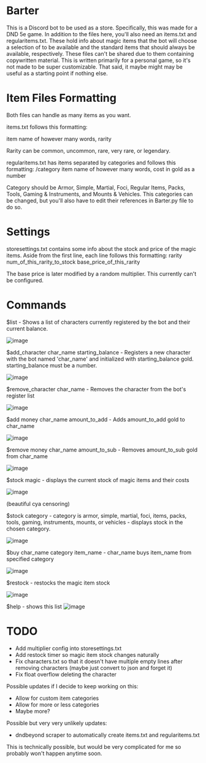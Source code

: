 # Barter
 
This is a Discord bot to be used as a store. Specifically, this was made for a DND 5e game. In addition to the files here, you'll also need an items.txt and regularitems.txt. These hold info about magic items that the bot will choose a selection of to be available and the standard items that should always be available, respectively. These files can't be shared due to them containing copywritten material. This is written primarily for a personal game, so it's not made to be super customizable. That said, it maybe might may be useful as a starting point if nothing else. 
 
 # Item Files Formatting
 Both files can handle as many items as you want.

 items.txt follows this formatting:
 
 item name of however many words, rarity
 
 Rarity can be common, uncommon, rare, very rare, or legendary.
 
 regularitems.txt has items separated by categories and follows this formatting:
 /category
 item name of however many words, cost in gold as a number
 
 Category should be Armor, Simple, Martial, Foci, Regular Items, Packs, Tools, Gaming & Instruments, and Mounts & Vehicles. 
 This categories can be changed, but you'll also have to edit their references in Barter.py file to do so.
 
 # Settings
 
 storesettings.txt contains some info about the stock and price of the magic items. 
 Aside from the first line, each line follows this formatting:
 rarity num_of_this_rarity_to_stock base_price_of_this_rarity
 
 The base price is later modified by a random multiplier. This currently can't be configured. 
 
 # Commands
 
 $list - Shows a list of characters currently registered by the bot and their current balance.
 
![image](https://user-images.githubusercontent.com/50761210/122330422-281f7800-cf01-11eb-9ace-626316714b56.png)

$add_character char_name starting_balance - Registers a new character with the bot named 'char_name' and initialized with starting_balance gold. starting_balance must be a number.

![image](https://user-images.githubusercontent.com/50761210/122330489-484f3700-cf01-11eb-822e-a509eed13682.png)

$remove_character char_name - Removes the character from the bot's register list

![image](https://user-images.githubusercontent.com/50761210/122330574-72085e00-cf01-11eb-97e5-6d0ae8c180f9.png)

$add money char_name amount_to_add - Adds amount_to_add gold to char_name

![image](https://user-images.githubusercontent.com/50761210/122330635-919f8680-cf01-11eb-8798-15cca714daf0.png)

$remove money char_name amount_to_sub - Removes amount_to_sub gold from char_name

![image](https://user-images.githubusercontent.com/50761210/122330690-a4b25680-cf01-11eb-829a-d4e67381f0b1.png)

$stock magic - displays the current stock of magic items and their costs

![image](https://user-images.githubusercontent.com/50761210/122330917-fbb82b80-cf01-11eb-9e0a-c9c619e6f4b6.png) 

(beautiful cya censoring)

$stock category - category is armor, simple, martial, foci, items, packs, tools, gaming, instruments, mounts, or vehicles - displays stock in the chosen category.

![image](https://user-images.githubusercontent.com/50761210/122331095-42a62100-cf02-11eb-9992-b14d502e2ae3.png)

$buy char_name category item_name - char_name buys item_name from specified category

![image](https://user-images.githubusercontent.com/50761210/122332740-ee507080-cf04-11eb-9bc0-3c72209cc33d.png)

$restock - restocks the magic item stock

![image](https://user-images.githubusercontent.com/50761210/122331415-c6f8a400-cf02-11eb-8d98-9ba1bc22b0b8.png)

$help - shows this list
![image](https://user-images.githubusercontent.com/50761210/122508803-94b57800-cfd0-11eb-8124-789b6d4e5dde.png)


# TODO
- Add multiplier config into storesettings.txt
- Add restock timer so magic item stock changes naturally 
- Fix characters.txt so that it doesn't have multiple empty lines after removing characters (maybe just convert to json and forget it)
- Fix float overflow deleting the character

Possible updates if I decide to keep working on this:
- Allow for custom item categories 
- Allow for more or less categories
- Maybe more?

Possible but very very unlikely updates:
- dndbeyond scraper to automatically create items.txt and regularitems.txt 

This is technically possible, but would be very complicated for me so probably won't happen anytime soon.

